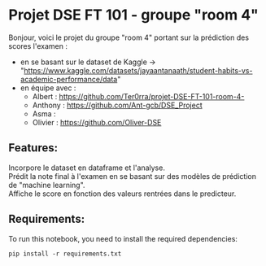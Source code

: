 # **Projet DSE FT 101 - groupe "room 4"**
Bonjour, voici le projet du groupe "room 4" portant sur la prédiction des scores l'examen :

* en se basant sur le dataset de Kaggle -> "https://www.kaggle.com/datasets/jayaantanaath/student-habits-vs-academic-performance/data"  
* en équipe avec :  
  - Albert : https://github.com/Ter0rra/projet-DSE-FT-101-room-4-  
  - Anthony : https://github.com/Ant-gcb/DSE_Project  
  - Asma :  
  - Olivier : https://github.com/Oliver-DSE   

## **Features:**  
Incorpore le dataset en dataframe et l'analyse.  
Prédit la note final à l'examen en se basant sur des modèles de prédiction de "machine learning".  
Affiche le score en fonction des valeurs rentrées dans le predicteur.  
## **Requirements:**  
To run this notebook, you need to install the required dependencies:  

`pip install -r requirements.txt ` 
